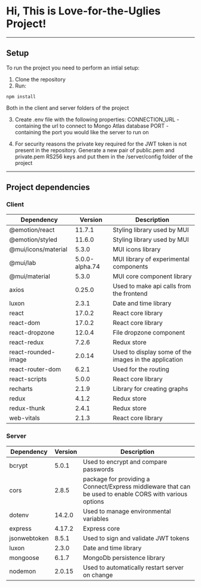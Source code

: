 # Hi, This is Love-for-the-Uglies Project!
---
## Setup
To run the project you need to perform an intial setup:

1. Clone the repository
2. Run:

```shell
npm install
```

Both in the client and server folders of the project

3. Create .env file with the following properties:
   CONNECTION_URL - containing the url to connect to Mongo Atlas database
   PORT - containing the port you would like the server to run on

4. For security reasons the private key required for the JWT token is not present in the repository. Generate a new pair of public.pem and private.pem RS256 keys and put them in the /server/config folder of the project

---

## Project dependencies

### Client

| Dependency          | Version        | Description                                           |
|---------------------|----------------|-------------------------------------------------------|
| @emotion/react      | 11.7.1         | Styling library used by MUI                           |
| @emotion/styled     | 11.6.0         | Styling library used by MUI                           |
| @mui/icons/material | 5.3.0          | MUI icons library                                     |
| @mui/lab            | 5.0.0-alpha.74 | MUI library of experimental components                |
| @mui/material       | 5.3.0          | MUI core component library                            |
| axios               | 0.25.0         | Used to make api calls from the frontend              |
| luxon               | 2.3.1          | Date and time library                                 |
| react               | 17.0.2         | React core library                                    |
| react-dom           | 17.0.2         | React core library                                    |
| react-dropzone      | 12.0.4         | File dropzone component                               |
| react-redux         | 7.2.6          | Redux store                                           |
| react-rounded-image | 2.0.14         | Used to display some of the images in the application |
| react-router-dom    | 6.2.1          | Used for the routing                                  |
| react-scripts       | 5.0.0          | React core library                                    |
| recharts            | 2.1.9          | Library for creating graphs                           |
| redux               | 4.1.2          | Redux store                                           |
| redux-thunk         | 2.4.1          | Redux store                                           |
| web-vitals          | 2.1.3          | React core library                                    |

### Server

| Dependency   | Version | Description                                                                                             |
|--------------|---------|---------------------------------------------------------------------------------------------------------|
| bcrypt       | 5.0.1   | Used to encrypt and compare passwords                                                                   |
| cors         | 2.8.5   | package for providing a Connect/Express middleware that can be used to enable CORS with various options |
| dotenv       | 14.2.0  | Used to manage environmental variables                                                                  |
| express      | 4.17.2  | Express core                                                                                            |
| jsonwebtoken | 8.5.1   | Used to sign and validate JWT tokens                                                                    |
| luxon        | 2.3.0   | Date and time library                                                                                   |
| mongoose     | 6.1.7   | MongoDb persistence library                                                                             |
| nodemon      | 2.0.15  | Used to automatically restart server on change                                                          |
